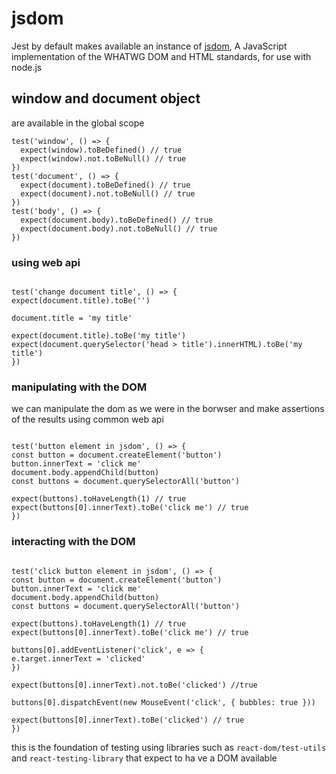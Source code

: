 # jsdom

Jest by default makes available an instance of [jsdom](https://github.com/jsdom/jsdom), A JavaScript implementation of the WHATWG DOM and HTML standards, for use with node.js

## window and document object

are available in the global scope

```
test('window', () => {
  expect(window).toBeDefined() // true
  expect(window).not.toBeNull() // true
})
test('document', () => {
  expect(document).toBeDefined() // true
  expect(document).not.toBeNull() // true
})
test('body', () => {
  expect(document.body).toBeDefined() // true
  expect(document.body).not.toBeNull() // true
})
```

### using web api

```

test('change document title', () => {
expect(document.title).toBe('')

document.title = 'my title'

expect(document.title).toBe('my title')
expect(document.querySelector('head > title').innerHTML).toBe('my title')
})

```

### manipulating with the DOM

we can manipulate the dom as we were in the borwser and make assertions of the results using common web api

```

test('button element in jsdom', () => {
const button = document.createElement('button')
button.innerText = 'click me'
document.body.appendChild(button)
const buttons = document.querySelectorAll('button')

expect(buttons).toHaveLength(1) // true
expect(buttons[0].innerText).toBe('click me') // true
})

```

### interacting with the DOM

```

test('click button element in jsdom', () => {
const button = document.createElement('button')
button.innerText = 'click me'
document.body.appendChild(button)
const buttons = document.querySelectorAll('button')

expect(buttons).toHaveLength(1) // true
expect(buttons[0].innerText).toBe('click me') // true

buttons[0].addEventListener('click', e => {
e.target.innerText = 'clicked'
})

expect(buttons[0].innerText).not.toBe('clicked') //true

buttons[0].dispatchEvent(new MouseEvent('click', { bubbles: true }))

expect(buttons[0].innerText).toBe('clicked') // true
})

```

this is the foundation of testing using libraries such as `react-dom/test-utils` and `react-testing-library` that expect to ha ve a DOM available
